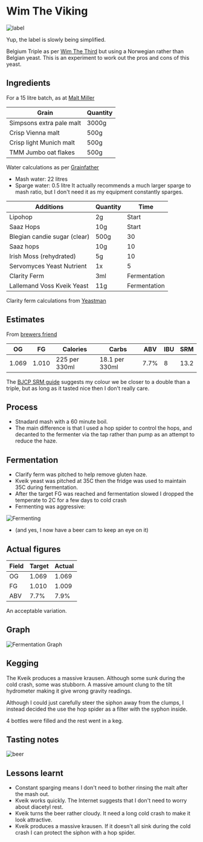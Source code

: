 # Wim The Viking

![label](label.jpg)

Yup, the label is slowly being simplified.

Belgium Triple as per [Wim The Third](/Wim-the-Third/) but using a Norwegian rather than Belgian yeast.
This is an experiment to work out the pros and cons of this yeast.

## Ingredients

For a 15 litre batch, as at [Malt Miller](https://www.themaltmiller.co.uk/rg/?id=272902)

| Grain                          | Quantity |
| ------------------------------ | -------- |
| Simpsons extra pale malt       | 3000g    |
| Crisp Vienna malt              | 500g     |
| Crisp light Munich malt        | 500g     |
| TMM Jumbo oat flakes           | 500g     |

Water calculations as per [Grainfather](https://shop.grainfather.com/brewing-calculators)
* Mash water: 22 litres
* Sparge water: 0.5 litre
It actually recommends a much larger sparge to mash ratio, but I don't need it as my equipment constantly sparges.

| Additions                              | Quantity | Time         |
| -------------------------------------- | -------- | ------------ |
| Lipohop                                | 2g       | Start        |
| Saaz Hops                              | 10g      | Start        |
| Blegian candie sugar (clear)           | 500g     | 30           |
| Saaz hops                              | 10g      | 10           |
| Irish Moss (rehydrated)                | 5g       | 10           |
| Servomyces Yeast Nutrient              | 1x       | 5            |
| Clarity Ferm                           | 3ml      | Fermentation |
| Lallemand Voss Kveik  Yeast            | 11g      | Fermentation |

Clarity ferm calculations from [Yeastman](https://yeastman.com/calculator)



## Estimates

From [brewers friend](https://www.brewersfriend.com)

| OG    | FG    | Calories     | Carbs         | ABV  | IBU  | SRM  |
| ----- | ----- | ------------ | ------------- |---- | ---- | ---- |
| 1.069 | 1.010 | 225 per 330ml | 18.1 per 330ml | 7.7% | 8   | 13.2   |

The [BJCP SRM guide](https://www.brewersfriend.com/2017/05/07/beer-styles-srm-color-chart-2017-update/) suggests my colour we be closer to a double than a triple, but as long as it tasted nice then I don't really  care.


## Process
* Stnadard mash with a 60 minute boil.
* The main difference is that I used a hop spider to control the hops, and decanted to the fermenter via the tap rather than pump as an attempt to reduce the haze.

## Fermentation

* Clarify ferm was pitched to help remove gluten haze.
* Kveik yeast was pitched at 35C then the fridge was used to maintain 35C during fermentation.
* After the target FG was reached and fermentation slowed I dropped the temperate to 2C for a few days to cold crash
* Fermenting was aggressive:

![Fermenting](fermenting.jpg)

* (and yes, I now have a beer cam to keep an eye on it)


## Actual figures


| Field       | Target        | Actual |
| ----------- | ------------- | ------ |
| OG          | 1.069         |1.069   |
| FG          | 1.010         |1.009   |
| ABV         | 7.7%          | 7.9%   |

An acceptable variation.

## Graph

![Fermentation Graph](graph.png)

## Kegging
The Kveik produces a massive krausen. Although some sunk during the cold crash, some was stubborn. A massive amount clung to the tilt hydrometer making it give wrong gravity readings.

Although I could just carefully steer the siphon away from the clumps, I instead decided the use the hop spider as a filter with the syphon inside.

4 bottles were filled and the rest went in a keg.


## Tasting notes

![beer](beer.jpg)


## Lessons learnt
* Constant sparging means I don't need to bother rinsing the malt after the mash out.
* Kveik works quickly. The Internet suggests that I don't need to worry about diacetyl rest.
* Kveik turns the beer rather cloudy. It need a long cold crash to make it look attractive.
* Kveik produces a massive krausen. If it doesn't all sink during the cold crash I can protect the siphon with a hop spider.
